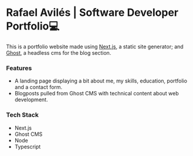 # Rafael Avilés | Software Developer Portfolio💻

This is a portfolio website made using [Next.js](https://nextjs.org/), a static site generator; and [Ghost](https://ghost.org/), a headless cms for the blog section.

### Features
- A landing page displaying a bit about me, my skills, education, portfolio and a contact form.
- Blogposts pulled from Ghost CMS with technical content about web development.

### Tech Stack
- Next.js
- Ghost CMS
- Node
- Typescript
